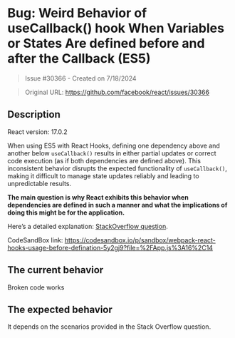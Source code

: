 # Bug: Weird Behavior of useCallback() hook When Variables or States Are defined before and after the Callback (ES5)

> Issue #30366 - Created on 7/18/2024

> Original URL: https://github.com/facebook/react/issues/30366

## Description

<!--
  Please provide a clear and concise description of what the bug is. Include
  screenshots if needed. Please test using the latest version of the relevant
  React packages to make sure your issue has not already been fixed.
-->

React version: 17.0.2

<!--
  Your bug will get fixed much faster if we can run your code and it doesn't
  have dependencies other than React. Issues without reproduction steps or
  code examples may be immediately closed as not actionable.
-->

When using ES5 with React Hooks, defining one dependency above and another below `useCallback()` results in either partial updates or correct code execution (as if both dependencies are defined above). This inconsistent behavior disrupts the expected functionality of `useCallback()`, making it difficult to manage state updates reliably and leading to unpredictable results.

**The main question is why React exhibits this behavior when dependencies are defined in such a manner and what the implications of doing this might be for the application.**

Here’s a detailed explanation: [StackOverflow question](https://stackoverflow.com/questions/78753216/react-hooks-behavior-difference-when-using-variables-and-states-in-usecallback).

CodeSandBox link: https://codesandbox.io/p/sandbox/webpack-react-hooks-usage-before-defination-5y2gj9?file=%2FApp.js%3A16%2C14

<!--
  Please provide a CodeSandbox (https://codesandbox.io/s/new), a link to a
  repository on GitHub, or provide a minimal code example that reproduces the
  problem. You may provide a screenshot of the application if you think it is
  relevant to your bug report. Here are some tips for providing a minimal
  example: https://stackoverflow.com/help/mcve.
-->

## The current behavior
Broken code works 

## The expected behavior
It depends on the scenarios provided in the Stack Overflow question.
